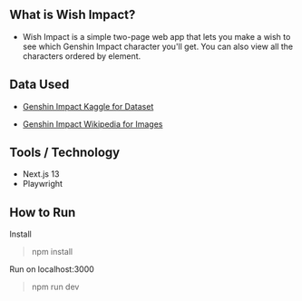 ## What is Wish Impact?
- Wish Impact is a simple two-page web app that lets you make a wish to see which Genshin Impact character you'll get. You can also view all the characters ordered by element.  

## Data Used
- [Genshin Impact Kaggle for Dataset](https://www.kaggle.com/datasets/sophiahealy/genshin-impact-character-data) 

- [Genshin Impact Wikipedia for Images](https://genshin-impact.fandom.com/wiki/Character#Playable_Characters)

## Tools / Technology
- Next.js 13
- Playwright

## How to Run
Install 
> npm install

Run on localhost:3000
> npm run dev